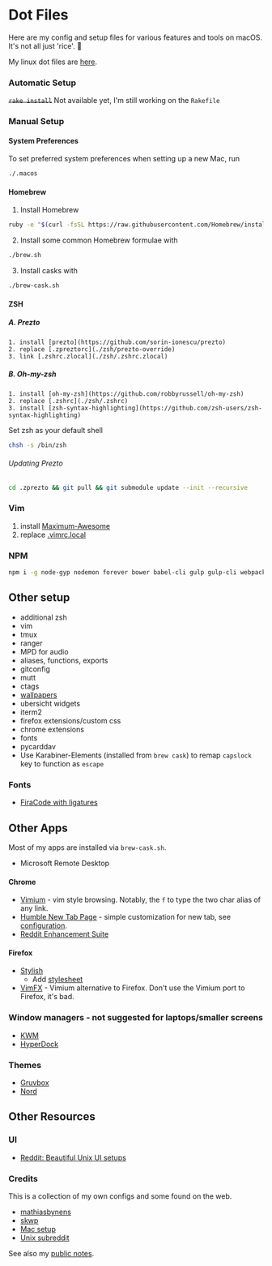 # Dot Files

Here are my config and setup files for various features and tools on macOS. It's not all just 'rice'. 🍚

My linux dot files are [here](https://github.com/brettinternet/dotfiles-linux).

### Automatic Setup

~~`rake install`~~
Not available yet, I'm still working on the `Rakefile`

### Manual Setup
#### System Preferences
To set preferred system preferences when setting up a new Mac, run
```sh
./.macos
```

#### Homebrew
1. Install Homebrew
```sh
ruby -e "$(curl -fsSL https://raw.githubusercontent.com/Homebrew/install/master/install)"
```

2. Install some common Homebrew formulae with
```sh
./brew.sh
```

3. Install casks with
```sh
./brew-cask.sh
```

#### ZSH
##### A. Prezto
    1. install [prezto](https://github.com/sorin-ionescu/prezto)
    2. replace [.zpreztorc](./zsh/prezto-override)
    3. link [.zshrc.zlocal](./zsh/.zshrc.zlocal)

##### B. Oh-my-zsh
    1. install [oh-my-zsh](https://github.com/robbyrussell/oh-my-zsh)
    2. replace [.zshrc](./zsh/.zshrc)
    3. install [zsh-syntax-highlighting](https://github.com/zsh-users/zsh-syntax-highlighting)

Set zsh as your default shell
```sh
chsh -s /bin/zsh
```

###### Updating Prezto

```sh
cd .zprezto && git pull && git submodule update --init --recursive
```

### Vim
1. install [Maximum-Awesome](https://github.com/square/maximum-awesome)
2. replace [.vimrc.local](./vim/.vimrc.local)


### NPM

```sh
npm i -g node-gyp nodemon forever bower babel-cli gulp gulp-cli webpack webpack-dev-server
```

## Other setup
- additional zsh
- vim
- tmux
- ranger
- MPD for audio
- aliases, functions, exports
- gitconfig
- mutt
- ctags
- [wallpapers](./walls)
- ubersicht widgets
- iterm2
- firefox extensions/custom css
- chrome extensions
- fonts
- pycarddav
- Use Karabiner-Elements (installed from `brew cask`) to remap `capslock` key to function as `escape`

### Fonts
- [FiraCode with ligatures](https://github.com/tonsky/FiraCode)


## Other Apps
Most of my apps are installed via `brew-cask.sh`.

- Microsoft Remote Desktop

#### Chrome
- [Vimium](https://chrome.google.com/webstore/detail/vimium/dbepggeogbaibhgnhhndojpepiihcmeb?hl=en) - vim style browsing. Notably, the `f` to type the two char alias of any link.
- [Humble New Tab Page](https://chrome.google.com/webstore/detail/humble-new-tab-page/mfgdmpfihlmdekaclngibpjhdebndhdj?hl=en) - simple customization for new tab, see [configuration](./chrome/humble-tab-settings.json).
- [Reddit Enhancement Suite](https://chrome.google.com/webstore/detail/reddit-enhancement-suite/kbmfpngjjgdllneeigpgjifpgocmfgmb?hl=en-US)

#### Firefox
- [Stylish](https://addons.mozilla.org/en-US/firefox/addon/stylish/)
  - Add [stylesheet](./firefox/gruvfox.less)
- [VimFX](https://addons.mozilla.org/en-us/firefox/addon/vimfx/developers) - Vimium alternative to Firefox. Don't use the Vimium port to Firefox, it's bad.

### Window managers - not suggested for laptops/smaller screens
- [KWM](https://github.com/koekeishiya/kwm)
- [HyperDock](https://bahoom.com/hyperdock/)

### Themes
- [Gruvbox](https://github.com/morhetz/gruvbox)
- [Nord](https://github.com/arcticicestudio/nord)

## Other Resources
### UI
- [Reddit: Beautiful Unix UI setups](https://www.reddit.com/r/unixporn/)

### Credits
This is a collection of my own configs and some found on the web.
- [mathiasbynens](https://github.com/mathiasbynens/dotfiles)
- [skwp](https://github.com/skwp/dotfiles)
- [Mac setup](http://sourabhbajaj.com/mac-setup/index.html)
- [Unix subreddit](https://reddit.com/r/unixporn)


See also my [public notes](https://github.com/brettinternet/public-notes).
